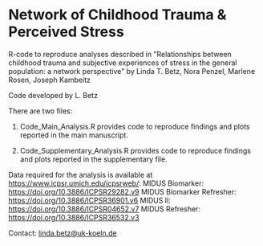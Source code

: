 # Network of Childhood Trauma & Perceived Stress

R-code to reproduce analyses described in 
"Relationships between childhood trauma and subjective experiences of stress in the general population: a network perspective"
by Linda T. Betz, Nora Penzel, Marlene Rosen, Joseph Kambeitz

Code developed by L. Betz

There are two files: 

1) Code_Main_Analysis.R provides code to reproduce findings and plots reported in the main manuscript.

2) Code_Supplementary_Analysis.R provides code to reproduce findings and plots reported in the supplementary file.

Data required for the analysis is available at https://www.icpsr.umich.edu/icpsrweb/:
MIDUS Biomarker: https://doi.org/10.3886/ICPSR29282.v9
MIDUS Biomarker Refresher: https://doi.org/10.3886/ICPSR36901.v6
MIDUS II: https://doi.org/10.3886/ICPSR04652.v7
MIDUS Refresher: https://doi.org/10.3886/ICPSR36532.v3

Contact: linda.betz@uk-koeln.de
